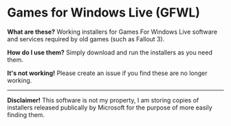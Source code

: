 # Games for Windows Live (GFWL)
**What are these?** Working installers for Games For Windows Live software and services required by old games (such as Fallout 3).

**How do I use them?** Simply download and run the installers as you need them.

**It's not working!** Please create an issue if you find these are no longer working.

***
**Disclaimer!** This software is not my property, I am storing copies of installers released publically by Microsoft for the purpose of more easily finding them.

